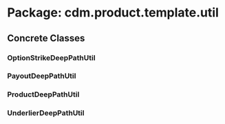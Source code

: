 # Package: cdm.product.template.util

## Concrete Classes

### OptionStrikeDeepPathUtil

### PayoutDeepPathUtil

### ProductDeepPathUtil

### UnderlierDeepPathUtil

